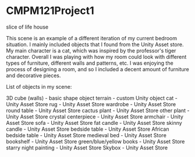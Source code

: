 # CMPM121Project1

slice of life house

This scene is an example of a different iteration of my current bedroom situation. I mainly included objects that I found from the Unity Asset store. My main character is a cat, which was inspired by the professor's tiger character. Overall I was playing with how my room could look with different types of furniture, different walls and patterns, etc. I was enjoying the process of designing a room, and so I included a decent amount of furniture and decorative pieces.

List of objects in my scene:

3D cube (walls) - basic shape object
terrain - custom Unity object
cat - Unity Asset Store
rug - Unity Asset Store
wardrobe - Unity Asset Store
round table - Unity Asset Store
cactus plant - Unity Asset Store
other plant - Unity Asset Store
crystal centerpiece - Unity Asset Store
armchair - Unity Asset Store
sofa - Unity Asset Store
fat candle - Unity Asset Store
skinny candle - Unity Asset Store
bedside table - Unity Asset Store
African bedside table - Unity Asset Store
medieval bed - Unity Asset Store
bookshelf - Unity Asset Store
green/blue/yellow books - Unity Asset Store
starry night painting - Unity Asset Store
Skybox - Unity Asset Store
